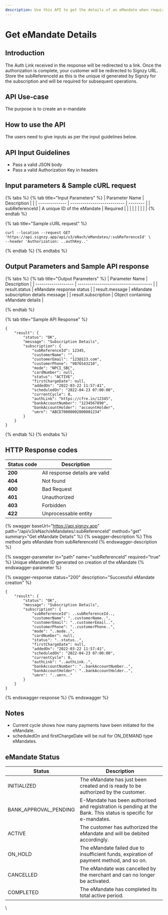 ```yaml
---
description: Use this API to get the details of an eMandate when required.
---
```


# Get eMandate Details

## Introduction

The Auth Link received in the response will be redirected to a link. Once the authorization is complete, your customer will be redirected to Signzy URL. Store the subReferenceId as this is the unique id generated by Signzy for the subscription and will be required for subsequent operations.

## API Use-case

The purpose is to create an e-mandate

How to use the API
------------------

The users need to give inputs as per the input guidelines below.

## API Input Guidelines

* Pass a valid JSON body
* Pass a valid Authorization Key in headers

## Input parameters & Sample cURL request

{% tabs %}
{% tab title="Input Parameters" %}
| Parameter Name | Description                 |          |
| -------------- | --------------------------- | -------- |
| subReferenceId | A unique ID of the eMandate | Required |
|                |                             |          |
|                |                             |          |
{% endtab %}

{% tab title="Sample cURL request" %}
```
curl --location --request GET 'https://api.signzy.app/api/v3/eNach/eMandates/:subReferenceId' \
--header 'Authorization: ..authKey..'
```


{% endtab %}
{% endtabs %}

## Output Parameters and Sample API response

{% tabs %}
{% tab title="Output Parameters" %}
| Parameter Name      | Description                           |
| ------------------- | ------------------------------------- |
| result.status       | eMandate response status              |
| result.message      | eMandate subscription details message |
| result.subscription | Object containing eMandate details    |


{% endtab %}

{% tab title="Sample API Response" %}
```
{
    "result": {
        "status": "OK",
        "message": "Subscription Details",
        "subscription": {
            "subReferenceId": 12345,
            "customerName": "",
            "customerEmail": "123@123.com",
            "customerPhone": "9876543210",
            "mode": "NPCI_SBC",
            "cardNumber": null,
            "status": "ACTIVE",
            "firstChargeDate": null,
            "addedOn": "2022-03-22 11:57:41",
            "scheduledOn": "2022-04-23 07:00:00",
            "currentCycle": 0,
            "authLink": "https://cfre.in/12345",
            "bankAccountNumber": "1234567890",
            "bankAccountHolder": "accountHolder",
            "umrn": "ABCD70000002000001234"
        }
    }
}
```
{% endtab %}
{% endtabs %}

## HTTP Response codes&#x20;

| Status code | Description                     |
| ----------- | ------------------------------- |
| **200**     | All response details are valid  |
| **404**     | Not found                       |
| **400**     | Bad Request                     |
| **401**     | Unauthorized                    |
| **403**     | Forbidden                       |
| **422**     | Unprocessable entity            |



{% swagger baseUrl="https://api.signzy.app" path="/api/v3/eNach/eMandates/:subReferenceId" method="get" summary="Get eMandate Details" %}
{% swagger-description %}
This method gets eMandate from subReferenceId
{% endswagger-description %}

{% swagger-parameter in="path" name="subReferenceId" required="true" %}
Unique eMandate ID generated on creation of the eMandate
{% endswagger-parameter %}

{% swagger-response status="200" description="Successful eMandate creation" %}
```
{
    "result": {
        "status": "OK",
        "message": "Subscription Details",
        "subscription": {
            "subReferenceId": ..subReferenceId..,
            "customerName": "..customerName..",
            "customerEmail": "..customerEmail..",
            "customerPhone": "..customerPhone..",
            "mode": "..mode..",
            "cardNumber": null,
            "status": "..status..",
            "firstChargeDate": null,
            "addedOn": "2022-03-22 11:57:41",
            "scheduledOn": "2022-04-23 07:00:00",
            "currentCycle": 0,
            "authLink": "..authLink..",
            "bankAccountNumber": "..bankAccountNumber..",
            "bankAccountHolder": "..bankAccountHolder..",
            "umrn": "..umrn.."
        }
    }
}
```
{% endswagger-response %}
{% endswagger %}

## Notes

* Current cycle shows how many payments have been initiated for the eMandate.
* scheduledOn and firstChargeDate will be null for ON\_DEMAND type eMandates.

## eMandate Status



| Status                  | Description                                                                                                    |
| ----------------------- | -------------------------------------------------------------------------------------------------------------- |
| INITIALIZED             | The eMandate has just been created and is ready to be authorized by the customer.                              |
| BANK\_APPROVAL\_PENDING | E-Mandate has been authorised and registration is pending at the Bank. This status is specific for e-mandates. |
| ACTIVE                  | The customer has authorized the eMandate and will be debited accordingly.                                      |
| ON\_HOLD                | The eMandate failed due to insufficient funds, expiration of payment method, and so on.                        |
| CANCELLED               | The eMandate was cancelled by the merchant and can no longer be activated.                                     |
| COMPLETED               | The eMandate has completed its total active period.                                                            |

\


[\
](https://docs.cashfree.com/edit/subscription-status)
